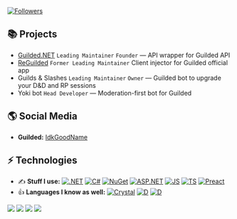[![Followers](https://img.shields.io/github/followers/IdkGoodName?style=for-the-badge&logo=github)](https://github.com/IdkGoodName)

## 📚 Projects

- [Guilded.NET](https://github.com/Guilded-NET) `Leading Maintainer` `Founder` — API wrapper for Guilded API
- [ReGuilded](https://github.com/ReGuilded) `Former Leading Maintainer`  Client injector for Guilded official app
- Guilds & Slashes `Leading Maintainer` `Owner` — Guilded bot to upgrade your D&D and RP sessions
- Yoki bot `Head Developer` — Moderation-first bot for Guilded

## 🌎 Social Media

- **Guilded:** [IdkGoodName](https://www.guilded.gg/profile/R40Mp0Wd)

## ⚡ Technologies

- ✍️ **Stuff I use:** [![.NET](https://img.shields.io/badge/-.NET-purple?style=flat-square&logo=dotnet)](https://github.com/IdkGoodName) [![C#](https://img.shields.io/badge/-C%23-green?style=flat-square&logo=csharp)](https://github.com/IdkGoodName) [![NuGet](https://img.shields.io/badge/-NuGet-blue?style=flat-square&logo=nuget)](https://github.com/IdkGoodName) [![ASP.NET](https://img.shields.io/badge/-ASP.NET-purple?style=flat-square&logo=dotnet)](https://github.com/IdkGoodName) [![JS](https://img.shields.io/badge/-JavaScript-yellow?style=flat-square&logo=javascript&logoColor=white)](https://github.com/IdkGoodName) [![TS](https://img.shields.io/badge/-TypeScript-blue?style=flat-square&logo=typescript&logoColor=white)](https://github.com/IdkGoodName) [![Preact](https://img.shields.io/badge/-Preact-blue?style=flat-square&logo=react&logoColor=white)](https://github.com/IdkGoodName)
- 👍 **Languages I know as well:** [![Crystal](https://img.shields.io/badge/-Crystal-black?style=flat-square&logo=crystal&logoColor=white)](https://github.com/IdkGoodName) [![D](https://img.shields.io/badge/-Java-orange?style=flat-square&logo=java&logoColor=white)](https://github.com/IdkGoodName) [![D](https://img.shields.io/badge/-D-red?style=flat-square&logoColor=white)](https://github.com/IdkGoodName)

![](https://github-profile-summary-cards.vercel.app/api/cards/profile-details?username=IdkGoodName&theme=monokai)
![](https://github-profile-summary-cards.vercel.app/api/cards/most-commit-language?username=IdkGoodName&theme=monokai)
![](https://github-profile-summary-cards.vercel.app/api/cards/stats?username=IdkGoodName&theme=monokai)
![](https://github-profile-summary-cards.vercel.app/api/cards/productive-time?username=IdkGoodName&theme=monokai)
